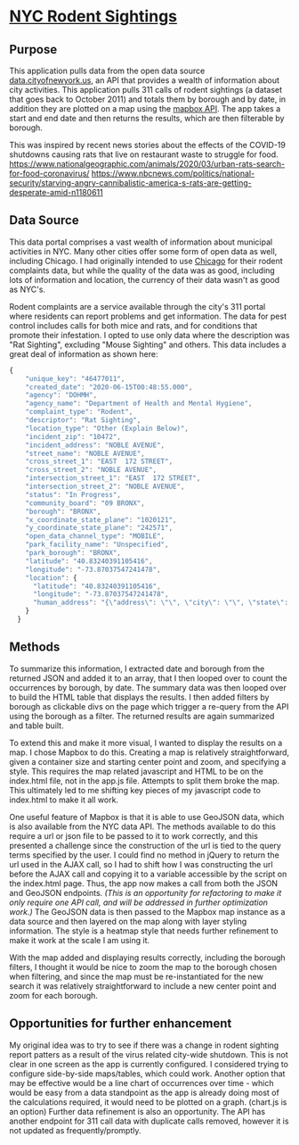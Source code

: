 # [NYC Rodent Sightings](https://joshua-agee.github.io/ratMap/)

## Purpose
This application pulls data from the open data source [data.cityofnewyork.us](https://data.cityofnewyork.us/), an API that provides a wealth of information about city activities.  This application pulls 311 calls of rodent sightings (a dataset that goes back to October 2011) and totals them by borough and by date, in addition they are plotted on a map using the [mapbox API](https://www.mapbox.com/).  The app takes a start and end date and then returns the results, which are then filterable by borough.  

This was inspired by recent news stories about the effects of the COVID-19 shutdowns causing rats that live on restaurant waste to struggle for food.  
https://www.nationalgeographic.com/animals/2020/03/urban-rats-search-for-food-coronavirus/
https://www.nbcnews.com/politics/national-security/starving-angry-cannibalistic-america-s-rats-are-getting-desperate-amid-n1180611

## Data Source
This data portal comprises a vast wealth of information about municipal activities in NYC.  Many other cities offer some form of open data as well, including Chicago.  I had originally intended to use [Chicago](https://data.cityofchicago.org) for their rodent complaints data, but while the quality of the data was as good, including lots of information and location, the currency of their data wasn't as good as NYC's.  

Rodent complaints are a service available through the city's 311 portal where residents can report problems and get information.  The data for pest control includes calls for both mice and rats, and for conditions that promote their infestation.  I opted to use only data where the description was "Rat Sighting", excluding "Mouse Sighting" and others.  This data includes a great deal of information as shown here:

```javascript
{
    "unique_key": "46477011",
    "created_date": "2020-06-15T00:48:55.000",
    "agency": "DOHMH",
    "agency_name": "Department of Health and Mental Hygiene",
    "complaint_type": "Rodent",
    "descriptor": "Rat Sighting",
    "location_type": "Other (Explain Below)",
    "incident_zip": "10472",
    "incident_address": "NOBLE AVENUE",
    "street_name": "NOBLE AVENUE",
    "cross_street_1": "EAST  172 STREET",
    "cross_street_2": "NOBLE AVENUE",
    "intersection_street_1": "EAST  172 STREET",
    "intersection_street_2": "NOBLE AVENUE",
    "status": "In Progress",
    "community_board": "09 BRONX",
    "borough": "BRONX",
    "x_coordinate_state_plane": "1020121",
    "y_coordinate_state_plane": "242571",
    "open_data_channel_type": "MOBILE",
    "park_facility_name": "Unspecified",
    "park_borough": "BRONX",
    "latitude": "40.83240391105416",
    "longitude": "-73.87037547241478",
    "location": {
      "latitude": "40.83240391105416",
      "longitude": "-73.87037547241478",
      "human_address": "{\"address\": \"\", \"city\": \"\", \"state\": \"\", \"zip\": \"\"}"
    }
  }
```

## Methods
To summarize this information, I extracted date and borough from the returned JSON and added it to an array, that I then looped over to count the occurrences by borough, by date.  The summary data was then looped over to build the HTML table that displays the results.  I then added filters by borough as clickable divs on the page which trigger a re-query from the API using the borough as a filter. The returned results are again summarized and table built.

To extend this and make it more visual, I wanted to display the results on a map.  I chose Mapbox to do this.  Creating a map is relatively straightforward, given a container size and starting center point and zoom, and specifying a style.  This requires the map related javascript and HTML to be on the index.html file, not in the app.js file.  Attempts to split them broke the map. This ultimately led to me shifting key pieces of my javascript code to index.html to make it all work.  

One useful feature of Mapbox is that it is able to use GeoJSON data, which is also available from the NYC data API. The methods available to do this require a url or json file to be passed to it to work correctly, and this presented a challenge since the construction of the url is tied to the query terms specified by the user.  I could find no method in jQuery to return the url used in the AJAX call, so I had to shift how I was constructing the url before the AJAX call and copying it to a variable accessible by the script on the index.html page. Thus, the app now makes a call from both the JSON and GeoJSON endpoints.  *(This is an opportunity for refactoring to make it only require one API call, and will be addressed in further optimization work.)*  The GeoJSON data is then passed to the Mapbox map instance as a data source and then layered on the map along with layer styling information.  The style is a heatmap style that needs further refinement to make it work at the scale I am using it.  

With the map added and displaying results correctly, including the borough filters, I thought it would be nice to zoom the map to the borough chosen when filtering, and since the map must be re-instantiated for the new search it was relatively straightforward to include a new center point and zoom for each borough.  

## Opportunities for further enhancement
My original idea was to try to see if there was a change in rodent sighting report patters as a result of the virus related city-wide shutdown.  This is not clear in one screen as the app is currently configured.  I considered trying to configure side-by-side maps/tables, which could work.  Another option that may be effective would be a line chart of occurrences over time - which would be easy from a data standpoint as the app is already doing most of the calculations required, it would need to be plotted on a graph. (chart.js is an option)   Further data refinement is also an opportunity.  The API has another endpoint for 311 call data with duplicate calls removed, however it is not updated as frequently/promptly. 
